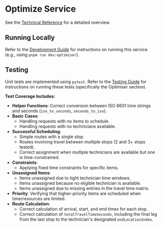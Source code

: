 # Optimize Service

See the [Technical Reference](../../docs/reference/technical-reference.md#2-package-documentation-python-optimization-microservice-appsoptimiser) for a detailed overview.

## Running Locally

Refer to the [Development Guide](../../docs/guides/DEVELOPMENT.md#common-development-workflows) for instructions on running this service (e.g., using `pnpm run dev:optimiser`).

## Testing

Unit tests are implemented using `pytest`. Refer to the [Testing Guide](../../docs/guides/TESTING.md#unit-tests) for instructions on running these tests (specifically the Optimiser section).

**Test Coverage Includes:**

*   **Helper Functions**: Correct conversion between ISO 8601 time strings and seconds (`iso_to_seconds`, `seconds_to_iso`).
*   **Basic Cases**: 
    *   Handling requests with no items to schedule.
    *   Handling requests with no technicians available.
*   **Successful Scheduling**:
    *   Simple routes with a single stop.
    *   Routes involving travel between multiple stops (2 and 3+ stops tested).
    *   Correct assignment when multiple technicians are available but one is time-constrained.
*   **Constraints**:
    *   Applying fixed time constraints for specific items.
*   **Unassigned Items**:
    *   Items unassigned due to tight technician time windows.
    *   Items unassigned because no eligible technician is available.
    *   Items unassigned due to missing entries in the travel time matrix.
*   **Priority**: Verifying that higher-priority items are scheduled when time/resources are limited.
*   **Route Calculation**:
    *   Correct calculation of arrival, start, and end times for each stop.
    *   Correct calculation of `totalTravelTimeSeconds`, including the final leg from the last stop to the technician's designated `endLocationIndex`.

